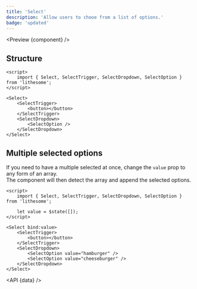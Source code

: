 ```yaml
---
title: 'Select'
description: 'Allow users to chooe from a list of options.'
badge: 'updated'
---
```


<script>
	import {API, Preview} from '$site/index.ts';
	import data from '$ref/select.ts';
	import component from '$site/previews/select.svelte';
</script>

<Preview {component} />

## Structure

```svelte
<script>
	import { Select, SelectTrigger, SelectDropdown, SelectOption } from 'lithesome';
</script>

<Select>
	<SelectTrigger>
		<button></button>
	</SelectTrigger>
	<SelectDropdown>
		<SelectOption />
	</SelectDropdown>
</Select>
```

## Multiple selected options

If you need to have a multiple selected at once, change the `value` prop to any form of an array.  
The component will then detect the array and append the selected options.

```svelte
<script>
	import { Select, SelectTrigger, SelectDropdown, SelectOption } from 'lithesome';

	let value = $state([]);
</script>

<Select bind:value>
	<SelectTrigger>
		<button></button>
	</SelectTrigger>
	<SelectDropdown>
		<SelectOption value="hamburger" />
		<SelectOption value="cheeseburger" />
	</SelectDropdown>
</Select>
```

<API {data} />
